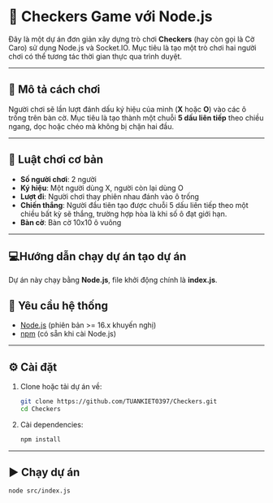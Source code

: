 # 🧠 Checkers Game với Node.js

Đây là một dự án đơn giản xây dựng trò chơi **Checkers** (hay còn gọi là Cờ Caro) sử dụng Node.js và Socket.IO. Mục tiêu là tạo một trò chơi hai người chơi có thể tương tác thời gian thực qua trình duyệt.

---

## 🔎 Mô tả cách chơi

Người chơi sẽ lần lượt đánh dấu ký hiệu của mình (**X** hoặc **O**) vào các ô trống trên bàn cờ. Mục tiêu là tạo thành một chuỗi **5 dấu liên tiếp** theo chiều ngang, dọc hoặc chéo mà không bị chặn hai đầu.

---

## 📜 Luật chơi cơ bản

-   **Số người chơi**: 2 người
-   **Ký hiệu**: Một người dùng X, người còn lại dùng O
-   **Lượt đi**: Người chơi thay phiên nhau đánh vào ô trống
-   **Chiến thắng**: Người đầu tiên tạo được chuỗi 5 dấu liên tiếp theo một chiều bất kỳ sẽ thắng, trường hợp hòa là khi số ô đạt giới hạn.
-   **Bàn cờ**: Bàn cờ 10x10 ô vuông

---

## 💻Hướng dẫn chạy dự án tạo dự án

Dự án này chạy bằng **Node.js**, file khởi động chính là **index.js**.

## 📌 Yêu cầu hệ thống

-   [Node.js](https://nodejs.org/) (phiên bản >= 16.x khuyến nghị)
-   [npm](https://www.npmjs.com/) (có sẵn khi cài Node.js)

---

## ⚙️ Cài đặt

1. Clone hoặc tải dự án về:

    ```bash
    git clone https://github.com/TUANKIET0397/Checkers.git
    cd Checkers
    ```

2. Cài dependencies:
    ```bash
    npm install
    ```

---

## ▶️ Chạy dự án

```bash
node src/index.js
```

